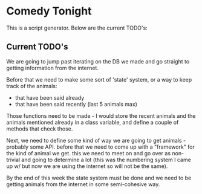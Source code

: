 # Comedy Tonight

This is a script generator. Below are the current TODO's:

## Current TODO's

We are going to jump past iterating on the DB we made and go straight to getting information from the internet.

Before that we need to make some sort of 'state' system, or a way to keep track of the animals:

- that have been said already
- that have been said recently (last 5 animals max)

Those functions need to be made - I would store the recent animals and the animals mentioned already in a class variable, and define a couple of methods that check those.

Next, we need to define some kind of way we are going to get animals - probably some API. before that we need to come up with a "framework" for the kind of animal we get. this we need to meet on and go over as non-trivial and going to determine a lot (this was the numbering system I came up w/ but now we are using the internet so will not be the same). 

By the end of this week the state system must be done and we need to be getting animals from the internet in some semi-cohesive way. 
